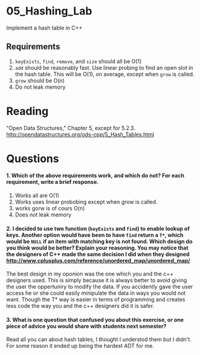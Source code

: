 05_Hashing_Lab
==============

Implement a hash table in C++

Requirements
------------

1. `keyExists`, `find`, `remove`, and `size` should all be O(1)
2. `add` should be reasonably fast. Use linear probing to find an open slot in the hash table. This will be O(1), on average, except when `grow` is called.
3. `grow` should be O(n)
4. Do not leak memory


Reading
=======
"Open Data Structures," Chapter 5, except for 5.2.3. http://opendatastructures.org/ods-cpp/5_Hash_Tables.html

Questions
=========

#### 1. Which of the above requirements work, and which do not? For each requirement, write a brief response.

1. Works all are O(1)
2. Works uses linear probobing except when grow is called.
3. works gorw is of cours O(n)
4. Does not leak memory

#### 2. I decided to use two function (`keyExists` and `find`) to enable lookup of keys. Another option would have been to have `find` return a `T*`, which would be `NULL` if an item with matching key is not found. Which design do you think would be better? Explain your reasoning. You may notice that the designers of C++ made the same decision I did when they designed http://www.cplusplus.com/reference/unordered_map/unordered_map/

The best design in my oponion was the one which you and the c++ designers used.  This is simply because it is always better to avoid giving the user the oppertuniry to modify the data.  If you accidently gave the user access he or she could easily minipulate the data in ways you would not want.  Though the T* way is easier in terms of programming and creates less code the way you and the c++ designers did it is safer.

#### 3. What is one question that confused you about this exercise, or one piece of advice you would share with students next semester?

Read all you can about hash tables, I thought I understod them but I didn't.  For some reason it ended up being the hardest ADT for me. 
